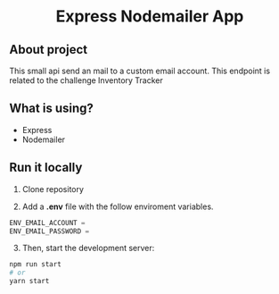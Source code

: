 <h1 align="center">
  Express Nodemailer App
</h1>

## About project

This small api send an mail to a custom email account. This endpoint is related to the challenge Inventory Tracker

## What is using?

- Express
- Nodemailer

## Run it locally

1. Clone repository

2. Add a **.env** file with the follow enviroment variables.

```javascript
ENV_EMAIL_ACCOUNT =
ENV_EMAIL_PASSWORD =
```

3. Then, start the development server:

```bash
npm run start
# or
yarn start
```
